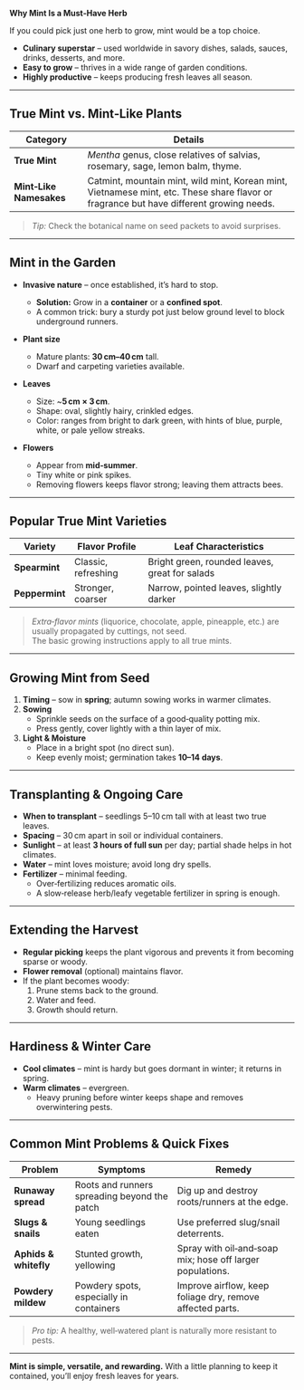 **Why Mint Is a Must‑Have Herb**

If you could pick just one herb to grow, mint would be a top choice.  
- **Culinary superstar** – used worldwide in savory dishes, salads, sauces, drinks, desserts, and more.  
- **Easy to grow** – thrives in a wide range of garden conditions.  
- **Highly productive** – keeps producing fresh leaves all season.

---

## True Mint vs. Mint‑Like Plants

| Category | Details |
|----------|---------|
| **True Mint** | *Mentha* genus, close relatives of salvias, rosemary, sage, lemon balm, thyme. |
| **Mint‑Like Namesakes** | Catmint, mountain mint, wild mint, Korean mint, Vietnamese mint, etc. These share flavor or fragrance but have different growing needs. |

> *Tip:* Check the botanical name on seed packets to avoid surprises.

---

## Mint in the Garden

- **Invasive nature** – once established, it’s hard to stop.  
  - **Solution:** Grow in a **container** or a **confined spot**.  
  - A common trick: bury a sturdy pot just below ground level to block underground runners.

- **Plant size**  
  - Mature plants: **30 cm–40 cm** tall.  
  - Dwarf and carpeting varieties available.

- **Leaves**  
  - Size: ~**5 cm × 3 cm**.  
  - Shape: oval, slightly hairy, crinkled edges.  
  - Color: ranges from bright to dark green, with hints of blue, purple, white, or pale yellow streaks.

- **Flowers**  
  - Appear from **mid‑summer**.  
  - Tiny white or pink spikes.  
  - Removing flowers keeps flavor strong; leaving them attracts bees.

---

## Popular True Mint Varieties

| Variety | Flavor Profile | Leaf Characteristics |
|---------|----------------|----------------------|
| **Spearmint** | Classic, refreshing | Bright green, rounded leaves, great for salads |
| **Peppermint** | Stronger, coarser | Narrow, pointed leaves, slightly darker |

> *Extra‑flavor mints* (liquorice, chocolate, apple, pineapple, etc.) are usually propagated by cuttings, not seed.  
> The basic growing instructions apply to all true mints.

---

## Growing Mint from Seed

1. **Timing** – sow in **spring**; autumn sowing works in warmer climates.  
2. **Sowing**  
   - Sprinkle seeds on the surface of a good‑quality potting mix.  
   - Press gently, cover lightly with a thin layer of mix.  
3. **Light & Moisture**  
   - Place in a bright spot (no direct sun).  
   - Keep evenly moist; germination takes **10–14 days**.

---

## Transplanting & Ongoing Care

- **When to transplant** – seedlings 5–10 cm tall with at least two true leaves.  
- **Spacing** – 30 cm apart in soil or individual containers.  
- **Sunlight** – at least **3 hours of full sun** per day; partial shade helps in hot climates.  
- **Water** – mint loves moisture; avoid long dry spells.  
- **Fertilizer** – minimal feeding.  
  - Over‑fertilizing reduces aromatic oils.  
  - A slow‑release herb/leafy vegetable fertilizer in spring is enough.

---

## Extending the Harvest

- **Regular picking** keeps the plant vigorous and prevents it from becoming sparse or woody.  
- **Flower removal** (optional) maintains flavor.  
- If the plant becomes woody:  
  1. Prune stems back to the ground.  
  2. Water and feed.  
  3. Growth should return.

---

## Hardiness & Winter Care

- **Cool climates** – mint is hardy but goes dormant in winter; it returns in spring.  
- **Warm climates** – evergreen.  
  - Heavy pruning before winter keeps shape and removes overwintering pests.

---

## Common Mint Problems & Quick Fixes

| Problem | Symptoms | Remedy |
|---------|----------|--------|
| **Runaway spread** | Roots and runners spreading beyond the patch | Dig up and destroy roots/runners at the edge. |
| **Slugs & snails** | Young seedlings eaten | Use preferred slug/snail deterrents. |
| **Aphids & whitefly** | Stunted growth, yellowing | Spray with oil‑and‑soap mix; hose off larger populations. |
| **Powdery mildew** | Powdery spots, especially in containers | Improve airflow, keep foliage dry, remove affected parts. |

> *Pro tip:* A healthy, well‑watered plant is naturally more resistant to pests.

---

**Mint is simple, versatile, and rewarding.** With a little planning to keep it contained, you’ll enjoy fresh leaves for years.